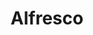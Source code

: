 ---
codehost: https://github.com/Alfresco
facebook: https://facebook.com/alfrescosoftware
linkedin: https://linkedin.com/company/alfresco
logohandle: alfresco
sort: alfresco
title: Alfresco
twitter: https://x.com/alfresco
website: https://www.alfresco.com/
wikipedia: https://en.wikipedia.org/wiki/Alfresco_(software)
---
